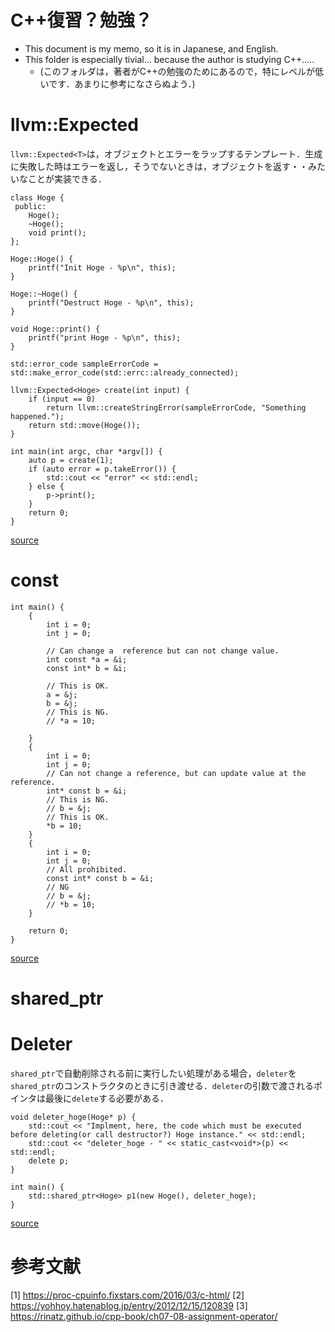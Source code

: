 # C++復習？勉強？

* This document is my memo, so it is in Japanese, and English.
* This folder is especially tivial... because the author is studying C++.....
    * (このフォルダは，著者がC++の勉強のためにあるので，特にレベルが低いです．あまりに参考になさらぬよう．)

# llvm::Expected<T>

`llvm::Expected<T>`は，オブジェクトとエラーをラップするテンプレート．生成に失敗した時はエラーを返し，そうでないときは，オブジェクトを返す・・みたいなことが実装できる．

```
class Hoge {
 public:
    Hoge();
    ~Hoge();
    void print();
};

Hoge::Hoge() {
    printf("Init Hoge - %p\n", this);
}

Hoge::~Hoge() {
    printf("Destruct Hoge - %p\n", this);
}

void Hoge::print() {
    printf("print Hoge - %p\n", this);
}

std::error_code sampleErrorCode = std::make_error_code(std::errc::already_connected);

llvm::Expected<Hoge> create(int input) {
    if (input == 0)
        return llvm::createStringError(sampleErrorCode, "Something happened.");
    return std::move(Hoge());
}

int main(int argc, char *argv[]) {
    auto p = create(1);
    if (auto error = p.takeError()) {
        std::cout << "error" << std::endl;
    } else {
        p->print();
    }
    return 0;
}
```

[source](./expected_example.cpp)

# const

```
int main() {
    {
        int i = 0;
        int j = 0;

        // Can change a  reference but can not change value.
        int const *a = &i;
        const int* b = &i;
        
        // This is OK.
        a = &j;
        b = &j;
        // This is NG.
        // *a = 10;

    }
    {
        int i = 0;
        int j = 0;
        // Can not change a reference, but can update value at the reference.
        int* const b = &i;
        // This is NG.
        // b = &j;
        // This is OK.
        *b = 10;
    }
    {
        int i = 0;
        int j = 0;
        // All prohibited.
        const int* const b = &i;
        // NG
        // b = &j;
        // *b = 10;
    }

    return 0;
}
```

[source](./const_example.cpp)

# shared_ptr



# Deleter

`shared_ptr`で自動削除される前に実行したい処理がある場合，`deleter`を`shared_ptr`のコンストラクタのときに引き渡せる．`deleter`の引数で渡されるポインタは最後に`delete`する必要がある．

```
void deleter_hoge(Hoge* p) {
    std::cout << "Implment, here, the code which must be executed before deleting(or call destructor?) Hoge instance." << std::endl;
    std::cout << "deleter_hoge - " << static_cast<void*>(p) << std::endl;
    delete p;
}

int main() {
    std::shared_ptr<Hoge> p1(new Hoge(), deleter_hoge);
}
```

[source](./deleter_example.cpp)

# 参考文献

[1] https://proc-cpuinfo.fixstars.com/2016/03/c-html/
[2] https://yohhoy.hatenablog.jp/entry/2012/12/15/120839
[3] https://rinatz.github.io/cpp-book/ch07-08-assignment-operator/